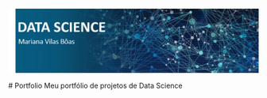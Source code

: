<p align="center">
   <img src =https://raw.githubusercontent.com/MarianaVilasBoas/Portfolio/main/a.png>
 </p>
# Portfolio
Meu portfólio de projetos de Data Science
